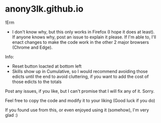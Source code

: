 # anony3lk.github.io
!Erm
* I don't know why, but this only works in Firefox (I hope it does at least). If anyone knows why, post an issue to explain it please. If I'm able to, I'll enact changes to make the code work in the other 2 major browsers (Chrome and Edge).
  
Info:
- Reset button loacted at bottom left
- Skills show up in Cumulative, so I would recommend avoiding those edicts until the end to avoid cluttering, if you want to add the cost of those edicts to the totals

  
Post any issues, if you like, but I can't promise that I will fix any of it. Sorry.

Feel free to copy the code and modify it to your liking (Good luck if you do)

If you found use from this, or even enjoyed using it (somehow), I'm very glad :)
